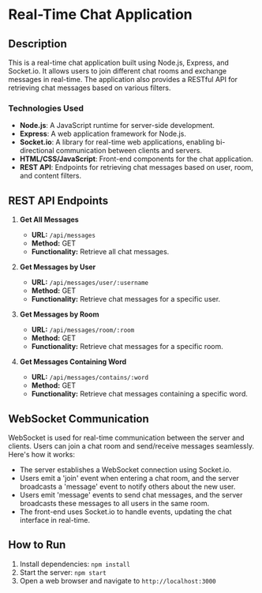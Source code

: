 # Real-Time Chat Application

## Description

This is a real-time chat application built using Node.js, Express, and Socket.io. It allows users to join different chat rooms and exchange messages in real-time. The application also provides a RESTful API for retrieving chat messages based on various filters.

### Technologies Used
- **Node.js**: A JavaScript runtime for server-side development.
- **Express**: A web application framework for Node.js.
- **Socket.io**: A library for real-time web applications, enabling bi-directional communication between clients and servers.
- **HTML/CSS/JavaScript**: Front-end components for the chat application.
- **REST API**: Endpoints for retrieving chat messages based on user, room, and content filters.

## REST API Endpoints

1. **Get All Messages**
   - **URL:** `/api/messages`
   - **Method:** GET
   - **Functionality:** Retrieve all chat messages.

2. **Get Messages by User**
   - **URL:** `/api/messages/user/:username`
   - **Method:** GET
   - **Functionality:** Retrieve chat messages for a specific user.

3. **Get Messages by Room**
   - **URL:** `/api/messages/room/:room`
   - **Method:** GET
   - **Functionality:** Retrieve chat messages for a specific room.

4. **Get Messages Containing Word**
   - **URL:** `/api/messages/contains/:word`
   - **Method:** GET
   - **Functionality:** Retrieve chat messages containing a specific word.

## WebSocket Communication

WebSocket is used for real-time communication between the server and clients. Users can join a chat room and send/receive messages seamlessly. Here's how it works:

- The server establishes a WebSocket connection using Socket.io.
- Users emit a 'join' event when entering a chat room, and the server broadcasts a 'message' event to notify others about the new user.
- Users emit 'message' events to send chat messages, and the server broadcasts these messages to all users in the same room.
- The front-end uses Socket.io to handle events, updating the chat interface in real-time.

## How to Run

1. Install dependencies: `npm install`
2. Start the server: `npm start`
3. Open a web browser and navigate to `http://localhost:3000`

